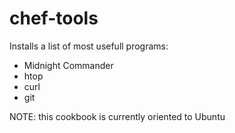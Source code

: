 chef-tools
==========

Installs a list of most usefull programs:

  - Midnight Commander
  - htop
  - curl
  - git

NOTE: this cookbook is currently oriented to Ubuntu